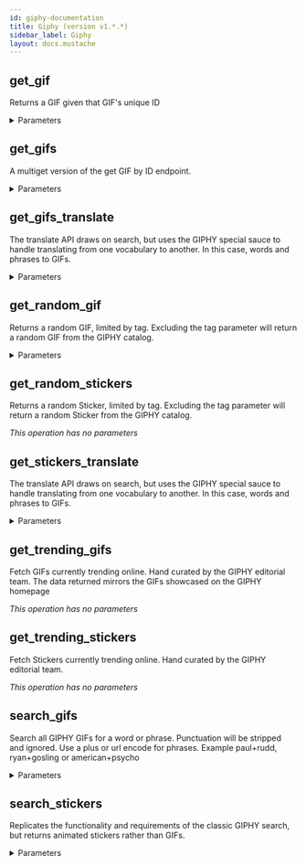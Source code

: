 ```yaml
---
id: giphy-documentation
title: Giphy (version v1.*.*)
sidebar_label: Giphy
layout: docs.mustache
---
```


## get_gif

Returns a GIF given that GIF's unique ID

<details><summary>Parameters</summary>

#### gif-id (required)

**Type:** string

</details>

## get_gifs

A multiget version of the get GIF by ID endpoint.

<details><summary>Parameters</summary>

#### ids

comma-separated string of ids

**Type:** string

</details>

## get_gifs_translate

The translate API draws on search, but uses the GIPHY special sauce to handle translating from one vocabulary to another. In this case, words and phrases to GIFs.

<details><summary>Parameters</summary>

#### s (required)

Search term

**Type:** string

</details>

## get_random_gif

Returns a random GIF, limited by tag. Excluding the tag parameter will return a random GIF from the GIPHY catalog.

<details><summary>Parameters</summary>

#### tag

**Type:** string

</details>

## get_random_stickers

Returns a random Sticker, limited by tag. Excluding the tag parameter will return a random Sticker from the GIPHY catalog.

*This operation has no parameters*

## get_stickers_translate

The translate API draws on search, but uses the GIPHY special sauce to handle translating from one vocabulary to another. In this case, words and phrases to GIFs.

<details><summary>Parameters</summary>

#### s (required)

search term

**Type:** string

</details>

## get_trending_gifs

Fetch GIFs currently trending online. Hand curated by the GIPHY editorial team. The data returned mirrors the GIFs showcased on the GIPHY homepage

*This operation has no parameters*

## get_trending_stickers

Fetch Stickers currently trending online. Hand curated by the GIPHY editorial team.

*This operation has no parameters*

## search_gifs

Search all GIPHY GIFs for a word or phrase. Punctuation will be stripped and ignored. Use a plus or url encode for phrases. Example paul+rudd, ryan+gosling or american+psycho

<details><summary>Parameters</summary>

#### q

**Type:** string

</details>

## search_stickers

Replicates the functionality and requirements of the classic GIPHY search, but returns animated stickers rather than GIFs.

<details><summary>Parameters</summary>

#### q

**Type:** string

</details>

